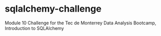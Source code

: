 # sqlalchemy-challenge
Module 10 Challenge for the Tec de Monterrey Data Analysis Bootcamp, Introduction to SQLAlchemy
